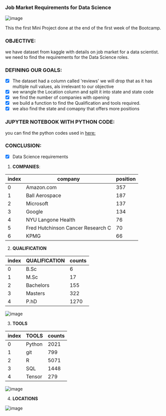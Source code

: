 
### Job Market Requirements for Data Science

![image](https://user-images.githubusercontent.com/81169091/117683002-ebe75200-b1b3-11eb-9307-eabf6d520dd0.png)

This the first Mini Project done at the end of the first week of the Bootcamp.

### OBJECTIVE:
we have dataset from kaggle with details on job market for a data scientist. 
we need to find the requirements for the Data Science roles.

### DEFINING OUR GOALS:

 - [X] The dataset had a column called 'reviews' we will drop that as it has multiple null values, als irrelevant to our objective
 - [X] we wrangle the Location column and split it into state and state code 
 - [X] we find the number of companies with opening 
 - [X] we build a function to find the Qualification and tools required.
 - [X] we also find the state and comapny that offers more positions

### JUPYTER NOTEBOOK WITH PYTHON CODE:
you can find the python codes used in [here:](https://github.com/prebitha/IronHack-Projects/blob/main/1.%20Job%20Market%20Requirements%20for%20Data%20Science/job%20market%20for%20data%20scientist.ipynb)

### CONCLUSION:

- [X] Data Science requirements

1. **COMPANIES**: 

  index |      company	                    |   position 
|-------|----------------------------------|------------|
|0      |  	Amazon.com	                    |   357      |
|1      |	Ball Aerospace                   |  	187      |
|2      |  Microsoft	                      |   137      |
|3	     |  Google	                         |   134      |
|4      |	NYU Langone Health               | 	 76       |
|5      |	Fred Hutchinson Cancer Research C| 	 70       |
|6      | 	KPMG                            | 	 66       |


2. **QUALIFICATION**

  index |      QUALIFICATION	      |  counts 
|-------|--------------------------|------------|
|0      |  	B.Sc	                  |   6        |
|1      |	  M.Sc                   |  	17       |
|2      |   Bachelors	             |   155      |
|3	     |   Masters	               |   322      |
|4      |	  P.hD                   | 	 1270     |

![image](https://user-images.githubusercontent.com/81169091/117721248-e43da280-b1df-11eb-86ff-33d069e2b5c7.png)

3. **TOOLS**

  index |      TOOLS	      |  counts 
|-------|------------------|------------|
|0      |  	Python	        |   2021     |
|1      |	  git            |  	799      |
|2      |   R	             |   5071     |
|3	     |   SQL	           |   1448     |
|4      |	  Tensor         | 	 279      |

![image](https://user-images.githubusercontent.com/81169091/117721575-531afb80-b1e0-11eb-8595-93c7ffaf6e69.png)
 
4. **LOCATIONS**

![image](https://user-images.githubusercontent.com/81169091/117721991-d2a8ca80-b1e0-11eb-999b-bdde00a67a69.png)

